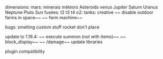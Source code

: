 dimensions:
	mars:
		minerais
		météors
	Asteroids
	venus
	Jupiter
	Saturn
	Uranus
	Neptune
	Pluto
	Sun
fusées:
	t2
	t3
	t4
o2:
	tanks:
		creative
~~	disable outdoor farms in space~~
~~	farm machine~~

bugs:
	smelting custom stuff
	rocket don't place

update to 1.19.4:
~~	execute summon (not with items)~~
~~	block_display~~
~~	/damage~~
	update libraries

plugin compatibility
